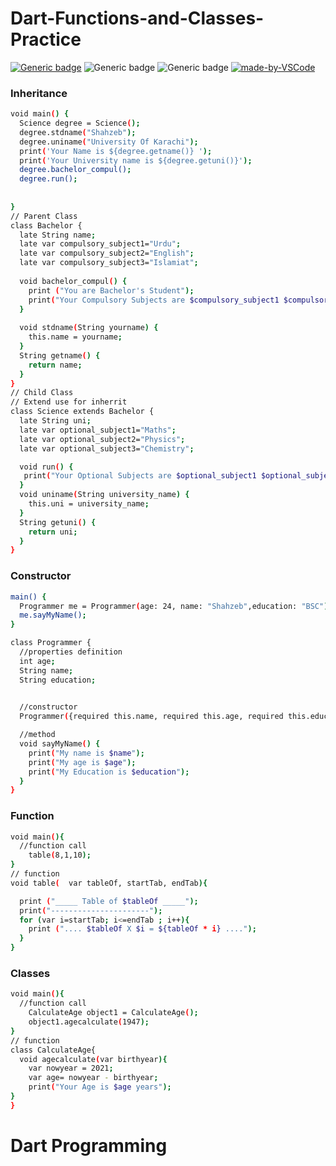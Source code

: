 # Dart-Functions-and-Classes-Practice
[![Generic badge](https://img.shields.io/badge/Dart-Programming-<COLOR>.svg)](https://shields.io/)
![Generic badge](https://img.shields.io/badge/Dart-0175C2?style=for-the-badge&logo=dart&logoColor=white)
![Generic badge](https://img.shields.io/badge/Flutter-02569B?style=for-the-badge&logo=flutter&logoColor=white)
[![made-by-VSCode](https://img.shields.io/badge/Made%20for-VSCode-1f425f.svg)](https://code.visualstudio.com/)
### Inheritance
``` bash
void main() {
  Science degree = Science();
  degree.stdname("Shahzeb");
  degree.uniname("University Of Karachi");
  print('Your Name is ${degree.getname()} ');
  print('Your University name is ${degree.getuni()}');
  degree.bachelor_compul();
  degree.run();
 
  
}
// Parent Class
class Bachelor {
  late String name;
  late var compulsory_subject1="Urdu";
  late var compulsory_subject2="English";
  late var compulsory_subject3="Islamiat";
  
  void bachelor_compul() {
    print ("You are Bachelor's Student");
    print("Your Compulsory Subjects are $compulsory_subject1 $compulsory_subject2 $compulsory_subject3");
  }
  
  void stdname(String yourname) {
    this.name = yourname;
  }
  String getname() {
    return name;
  }
}
// Child Class
// Extend use for inherrit
class Science extends Bachelor {
  late String uni;
  late var optional_subject1="Maths";
  late var optional_subject2="Physics";
  late var optional_subject3="Chemistry";

  void run() {
   print("Your Optional Subjects are $optional_subject1 $optional_subject2 $optional_subject3");
  }
  void uniname(String university_name) {
    this.uni = university_name;
  }
  String getuni() {
    return uni;
  }
}
```
### Constructor
```bash
main() {
  Programmer me = Programmer(age: 24, name: "Shahzeb",education: "BSC");
  me.sayMyName();
}

class Programmer {
  //properties definition
  int age;
  String name;
  String education;
  

  //constructor
  Programmer({required this.name, required this.age, required this.education});

  //method
  void sayMyName() {
    print("My name is $name");
    print("My age is $age");
    print("My Education is $education");
  }
}
```
### Function 
```bash
void main(){
  //function call
    table(8,1,10);
}
// function
void table(  var tableOf, startTab, endTab){

  print ("_____ Table of $tableOf _____");
  print("----------------------");
  for (var i=startTab; i<=endTab ; i++){
    print (".... $tableOf X $i = ${tableOf * i} ....");
  }
}
```
### Classes
```bash
void main(){
  //function call
    CalculateAge object1 = CalculateAge();
    object1.agecalculate(1947);
}
// function
class CalculateAge{
  void agecalculate(var birthyear){
    var nowyear = 2021;
    var age= nowyear - birthyear;
    print("Your Age is $age years");
}
}
```
# Dart Programming
